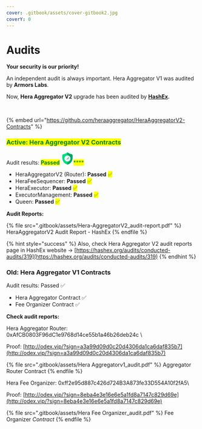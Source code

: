 ```yaml
---
cover: .gitbook/assets/cover-gitbook2.jpg
coverY: 0
---
```


# Audits

**Your security is our priority!**

An independent audit is always important. Hera Aggregator V1 was audited by **Armors Labs**.&#x20;

Now, **Hera Aggregator V2** upgrade has been audited by [**HashEx**](https://hashex.org)**.**

<figure><img src=".gitbook/assets/audit-hashex.jpg" alt=""><figcaption></figcaption></figure>

{% embed url="https://github.com/heraaggregator/HeraAggregatorV2-Contracts" %}

### <mark style="color:green;">Active: Hera Aggregator V2 Contracts</mark> <a href="#undefined" id="undefined"></a>

Audit results: <mark style="color:green;">**Passed**</mark> <img src=".gitbook/assets/zero.png" alt="" data-size="line"><mark style="color:green;">****</mark>

* HeraAggregatorV2 (Router): **Passed** <mark style="color:green;">✅</mark>
* HeraFeeSequencer: **Passed** <mark style="color:green;">✅</mark>
* HeraExecutor: **Passed** <mark style="color:green;">✅</mark>
* ExecutorManagement: **Passed** <mark style="color:green;">✅</mark>
* Queen: **Passed** <mark style="color:green;">✅</mark>

**Audit Reports:**&#x20;

{% file src=".gitbook/assets/Hera-AggregatorV2_audit-report.pdf" %}
HeraAggregatorV2 Audit Report - HashEx
{% endfile %}

{% hint style="success" %}
Also, check Hera Aggregator V2 audit reports page in HashEx website -> [https://hashex.org/audits/conducted-audits/319](https://hashex.org/audits/conducted-audits/319)
{% endhint %}

### Old: Hera Aggregator V1 Contracts

Audit results: Passed ✅

* Hera Aggregator Contract ✅
* Fee Organizer Contract ✅

**Check audit reports:**

Hera Aggregator Router: 0xAfCB0803F96dC1e9768d14ce55b1a46b26deb24c
\

Proof: [http://odex.vip/?sign=a3a99d09d0c20d4306da1ca6daf835b7](http://odex.vip/?sign=a3a99d09d0c20d4306da1ca6daf835b7)

{% file src=".gitbook/assets/Hera Aggregatorv1_audit.pdf" %}
Aggregator Router Contract
{% endfile %}

Hera Fee Organizer: 0xff2e95d887c426d724B3A873fe33D554A10f2fA5\

Proof: [http://odex.vip/?sign=8eba4e3e16e6e5a1fd8a7147c829d69e](http://odex.vip/?sign=8eba4e3e16e6e5a1fd8a7147c829d69e)

{% file src=".gitbook/assets/Hera Fee Organizer_audit.pdf" %}
Fee Organizer _Contract_
{% endfile %}
